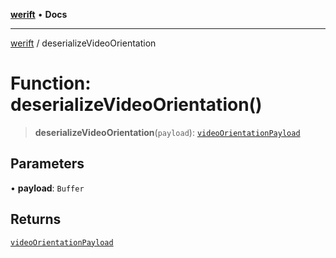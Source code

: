 [**werift**](../README.md) • **Docs**

***

[werift](../globals.md) / deserializeVideoOrientation

# Function: deserializeVideoOrientation()

> **deserializeVideoOrientation**(`payload`): [`videoOrientationPayload`](../interfaces/videoOrientationPayload.md)

## Parameters

• **payload**: `Buffer`

## Returns

[`videoOrientationPayload`](../interfaces/videoOrientationPayload.md)
